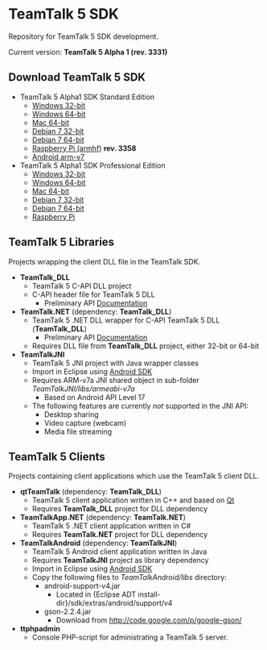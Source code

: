 # TeamTalk 5 SDK

Repository for TeamTalk 5 SDK development.

Current version: **TeamTalk 5 Alpha 1 (rev. 3331)**

## Download TeamTalk 5 SDK
* TeamTalk 5 Alpha1 SDK Standard Edition
  * [Windows 32-bit](http://bearware.dk/test/TeamTalk5SDK/v5.0.0.3331/tt5sdk_v5.0alpha1_win32.zip)
  * [Windows 64-bit](http://bearware.dk/test/TeamTalk5SDK/v5.0.0.3331/tt5sdk_v5.0alpha1_win64.zip)
  * [Mac 64-bit](http://bearware.dk/test/TeamTalk5SDK/v5.0.0.3331/tt5sdk_v5.0alpha1_macos_amd64.tar.gz)
  * [Debian 7 32-bit](http://bearware.dk/test/TeamTalk5SDK/v5.0.0.3331/tt5sdk_v5.0alpha1_debian7_i386.tar.gz)
  * [Debian 7 64-bit](http://bearware.dk/test/TeamTalk5SDK/v5.0.0.3331/tt5sdk_v5.0alpha1_debian7_amd64.tar.gz)
  * [Raspberry Pi (armhf)](http://bearware.dk/test/TeamTalk5SDK/v5.0.0.3358/tt5sdk_v5.0.0.3358_alpha1_android_armv7a.tar.gz) **rev. 3358**
  * [Android arm-v7](http://bearware.dk/test/TeamTalk5SDK/v5.0.0.3331/tt5sdk_v5.0alpha1_android_armv7a.tar.gz)
* TeamTalk 5 Alpha1 SDK Professional Edition
  * [Windows 32-bit](http://bearware.dk/test/TeamTalk5SDK/v5.0.0.3331/tt5prosdk_v5.0alpha1_win32.zip)
  * [Windows 64-bit](http://bearware.dk/test/TeamTalk5SDK/v5.0.0.3331/tt5prosdk_v5.0alpha1_win64.zip)
  * [Mac 64-bit](http://bearware.dk/test/TeamTalk5SDK/v5.0.0.3331/tt5prosdk_v5.0alpha1_macos_amd64.tar.gz)
  * [Debian 7 32-bit](http://bearware.dk/test/TeamTalk5SDK/v5.0.0.3331/tt5prosdk_v5.0alpha1_debian7_i386.tar.gz)
  * [Debian 7 64-bit](http://bearware.dk/test/TeamTalk5SDK/v5.0.0.3331/tt5prosdk_v5.0alpha1_debian7_amd64.tar.gz)
  * [Raspberry Pi](http://bearware.dk/test/TeamTalk5SDK/v5.0.0.3331/tt5prosdk_v5.0alpha1_raspbian_armhf.tar.gz)

## TeamTalk 5 Libraries
Projects wrapping the client DLL file in the TeamTalk SDK.
* **TeamTalk_DLL**
  * TeamTalk 5 C-API DLL project 
  * C-API header file for TeamTalk 5 DLL
    * Preliminary API [Documentation](http://bearware.dk/test/TeamTalk5SDK/v5.0.0.3331/docs/C-API/)
* **TeamTalk.NET** (dependency: **TeamTalk_DLL**)
  * TeamTalk 5 .NET DLL wrapper for C-API TeamTalk 5 DLL (**TeamTalk_DLL**)
    * Preliminary API [Documentation](http://bearware.dk/test/TeamTalk5SDK/v5.0.0.3331/docs/NET/)
  * Requires DLL file from **TeamTalk_DLL** project, either 32-bit or 64-bit
* **TeamTalkJNI**
  * TeamTalk 5 JNI project with Java wrapper classes
  * Import in Eclipse using [Android SDK](http://developer.android.com/sdk/index.html)
  * Requires ARM-v7a JNI shared object in sub-folder *TeamTalkJNI/libs/armeabi-v7a*
    * Based on Android API Level 17
  * The following features are currently *not* supported in the JNI API:
    * Desktop sharing
    * Video capture (webcam)
    * Media file streaming

## TeamTalk 5 Clients
Projects containing client applications which use the TeamTalk 5 client DLL.
* **qtTeamTalk** (dependency: **TeamTalk_DLL**)
  * TeamTalk 5 client application written in C++ and based on [Qt](http://www.qt-project.org)
  * Requires **TeamTalk_DLL** project for DLL dependency
* **TeamTalkApp.NET** (dependency: **TeamTalk.NET**)
  * TeamTalk 5 .NET client application written in C#
  * Requires **TeamTalk.NET** project for DLL dependency
* **TeamTalkAndroid** (dependency: **TeamTalkJNI**)
  * TeamTalk 5 Android client application written in Java
  * Requires **TeamTalkJNI** project as library dependency
  * Import in Eclipse using [Android SDK](http://developer.android.com/sdk/index.html)
  * Copy the following files to *TeamTalkAndroid/libs* directory:
    * android-support-v4.jar
      * Located in {Eclipse ADT install-dir}/sdk/extras/android/support/v4
    * gson-2.2.4.jar
      * Download from http://code.google.com/p/google-gson/
* **ttphpadmin**
  * Console PHP-script for administrating a TeamTalk 5 server.
